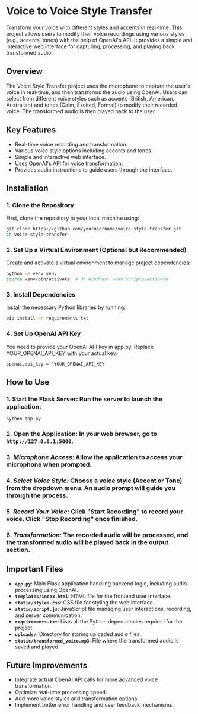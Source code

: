 # Voice to Voice Style Transfer

Transform your voice with different styles and accents in real-time. This project allows users to modify their voice recordings using various styles (e.g., accents, tones) with the help of OpenAI's API. It provides a simple and interactive web interface for capturing, processing, and playing back transformed audio.

## Overview
The Voice Style Transfer project uses the microphone to capture the user's voice in real-time, and then transforms the audio using OpenAI. Users can select from different voice styles such as accents (British, American, Australian) and tones (Calm, Excited, Formal) to modify their recorded voice. The transformed audio is then played back to the user.

## Key Features
- Real-time voice recording and transformation.
- Various voice style options including accents and tones.
- Simple and interactive web interface.
- Uses OpenAI's API for voice transformation.
- Provides audio instructions to guide users through the interface.

## Installation

### 1. Clone the Repository
First, clone the repository to your local machine using:
```bash
git clone https://github.com/yourusername/voice-style-transfer.git
cd voice-style-transfer
```

### 2. Set Up a Virtual Environment (Optional but Recommended)
Create and activate a virtual environment to manage project dependencies:

```bash
python -m venv venv
source venv/bin/activate  # On Windows: venv\Scripts\activate
```

### 3. Install Dependencies
Install the necessary Python libraries by running:

```bash
pip install -r requirements.txt
```

### 4. Set Up OpenAI API Key
You need to provide your OpenAI API key in app.py. Replace YOUR_OPENAI_API_KEY with your actual key:

```openai.api_key = 'YOUR_OPENAI_API_KEY'```

## How to Use
### 1. Start the Flask Server: Run the server to launch the application:
```python app.py ```

### 2. Open the Application: In your web browser, go to ```http://127.0.0.1:5000```.

### 3. *Microphone Access:* Allow the application to access your microphone when prompted.

### 4. *Select Voice Style:* Choose a voice style (Accent or Tone) from the dropdown menu. An audio prompt will guide you through the process.

### 5. *Record Your Voice:* Click "Start Recording" to record your voice. Click "Stop Recording" once finished.

### 6. *Transformation:* The recorded audio will be processed, and the transformed audio will be played back in the output section.

## Important Files
- **`app.py`**: Main Flask application handling backend logic, including audio processing using OpenAI.
- **`templates/index.html`**: HTML file for the frontend user interface.
- **`static/styles.css`**: CSS file for styling the web interface.
- **`static/script.js`**: JavaScript file managing user interactions, recording, and server communication.
- **`requirements.txt`**: Lists all the Python dependencies required for the project.
- **`uploads/`**: Directory for storing uploaded audio files.
- **`static/transformed_voice.mp3`**: File where the transformed audio is saved and played.

## Future Improvements
- Integrate actual OpenAI API calls for more advanced voice transformation.
- Optimize real-time processing speed.
- Add more voice styles and transformation options.
- Implement better error handling and user feedback mechanisms.


